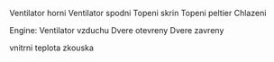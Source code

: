 Ventilator horni
Ventilator spodni
Topeni skrin
Topeni peltier
Chlazeni

Engine:
Ventilator vzduchu
Dvere otevreny
Dvere zavreny

vnitrni teplota
zkouska